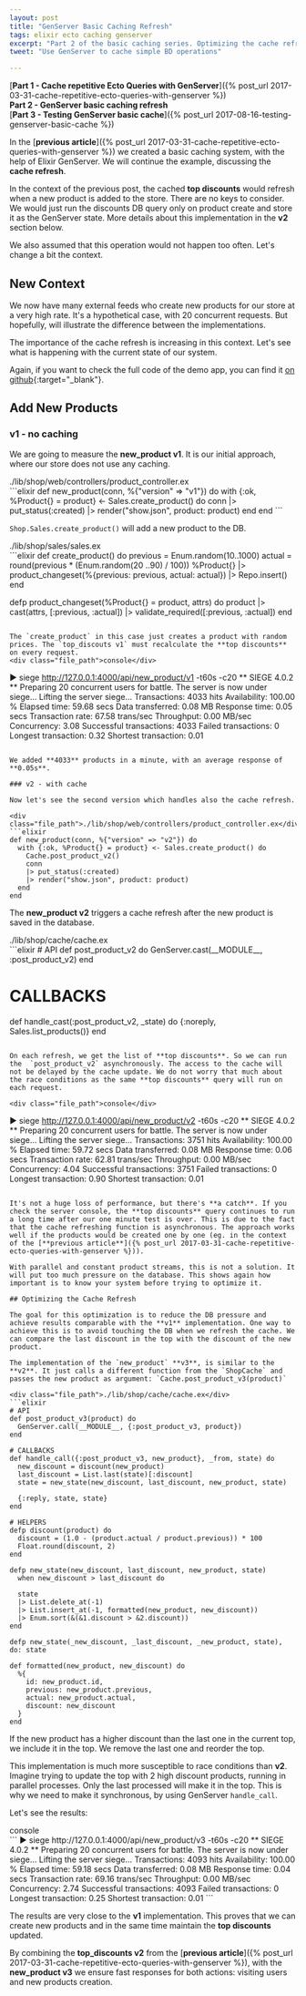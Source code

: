 ```yaml
---
layout: post
title: "GenServer Basic Caching Refresh"
tags: elixir ecto caching genserver
excerpt: "Part 2 of the basic caching series. Optimizing the cache refresh."
tweet: "Use GenServer to cache simple BD operations"

---
```


[**Part 1 - Cache repetitive Ecto Queries with GenServer**]({% post_url 2017-03-31-cache-repetitive-ecto-queries-with-genserver %})  
**Part 2 - GenServer basic caching refresh**  
[**Part 3 - Testing GenServer basic cache**]({% post_url 2017-08-16-testing-genserver-basic-cache %})  


In the [**previous article**]({% post_url 2017-03-31-cache-repetitive-ecto-queries-with-genserver %}) we created a basic caching system, with the help of Elixir GenServer. We will continue the example, discussing the **cache refresh**.  

In the context of the previous post, the cached **top discounts** would refresh when a new product is added to the store. There are no keys to consider. We would just run the discounts DB query only on product create and store it as the GenServer state. More details about this implementation in the **v2** section below.  

We also assumed that this operation would not happen too often. Let's change a bit the context.  

## New Context

We now have many external feeds who create new products for our store at a very high rate. It's a hypothetical case, with 20 concurrent requests. But hopefully, will illustrate the difference between the implementations.  

The importance of the cache refresh is increasing in this context. Let's see what is happening with the current state of our system.  

Again, if you want to check the full code of the demo app, you can find it [on github](https://github.com/iacobson/blog_discounter){:target="_blank"}.

## Add New Products
### v1 - no caching

We are going to measure the **new_product v1**. It is our initial approach, where our store does not use any caching.

<div class="file_path">./lib/shop/web/controllers/product_controller.ex</div>
```elixir
def new_product(conn, %{"version" => "v1"}) do
  with {:ok, %Product{} = product} <- Sales.create_product() do
    conn
    |> put_status(:created)
    |> render("show.json", product: product)
  end
end
```

`Shop.Sales.create_product()` will add a new product to the DB.
<div class="file_path">./lib/shop/sales/sales.ex</div>
```elixir
def create_product() do
  previous = Enum.random(10..1000)
  actual = round(previous * (Enum.random(20 ..90) / 100))
  %Product{}
  |> product_changeset(%{previous: previous, actual: actual})
  |> Repo.insert()
end

defp product_changeset(%Product{} = product, attrs) do
  product
  |> cast(attrs, [:previous, :actual])
  |> validate_required([:previous, :actual])
end

```

The `create_product` in this case just creates a product with random prices. The `top_discouts v1` must recalculate the **top discounts** on every request.  
<div class="file_path">console</div>
```
▶ siege http://127.0.0.1:4000/api/new_product/v1 -t60s -c20
** SIEGE 4.0.2
** Preparing 20 concurrent users for battle.
The server is now under siege...
Lifting the server siege...
Transactions:		        4033 hits
Availability:		      100.00 %
Elapsed time:		       59.68 secs
Data transferred:	        0.08 MB
Response time:		        0.05 secs
Transaction rate:	       67.58 trans/sec
Throughput:		        0.00 MB/sec
Concurrency:		        3.08
Successful transactions:        4033
Failed transactions:	           0
Longest transaction:	        0.32
Shortest transaction:	        0.01
```

We added **4033** products in a minute, with an average response of **0.05s**.

### v2 - with cache

Now let's see the second version which handles also the cache refresh.  

<div class="file_path">./lib/shop/web/controllers/product_controller.ex</div>
```elixir
def new_product(conn, %{"version" => "v2"}) do
  with {:ok, %Product{} = product} <- Sales.create_product() do
    Cache.post_product_v2()
    conn
    |> put_status(:created)
    |> render("show.json", product: product)
  end
end
```
The **new_product v2** triggers a cache refresh after the new product is saved in the database.  

<div class="file_path">./lib/shop/cache/cache.ex</div>
```elixir
# API
  def post_product_v2 do
    GenServer.cast(__MODULE__, :post_product_v2)
  end

# CALLBACKS
def handle_cast(:post_product_v2, _state) do
  {:noreply, Sales.list_products()}
end

```

On each refresh, we get the list of **top discounts**. So we can run the  `post_product_v2` asynchronously. The access to the cache will not be delayed by the cache update. We do not worry that much about the race conditions as the same **top discounts** query will run on each request.  

<div class="file_path">console</div>
```
▶ siege http://127.0.0.1:4000/api/new_product/v2 -t60s -c20
** SIEGE 4.0.2
** Preparing 20 concurrent users for battle.
The server is now under siege...
Lifting the server siege...
Transactions:		        3751 hits
Availability:		      100.00 %
Elapsed time:		       59.72 secs
Data transferred:	        0.08 MB
Response time:		        0.06 secs
Transaction rate:	       62.81 trans/sec
Throughput:		        0.00 MB/sec
Concurrency:		        4.04
Successful transactions:        3751
Failed transactions:	           0
Longest transaction:	        0.90
Shortest transaction:	        0.01
```

It's not a huge loss of performance, but there's **a catch**. If you check the server console, the **top discounts** query continues to run a long time after our one minute test is over. This is due to the fact that the cache refreshing function is asynchronous. The approach works well if the products would be created one by one (eg. in the context of the [**previous article**]({% post_url 2017-03-31-cache-repetitive-ecto-queries-with-genserver %})).

With parallel and constant product streams, this is not a solution. It will put too much pressure on the database. This shows again how important is to know your system before trying to optimize it.

## Optimizing the Cache Refresh

The goal for this optimization is to reduce the DB pressure and achieve results comparable with the **v1** implementation. One way to achieve this is to avoid touching the DB when we refresh the cache. We can compare the last discount in the top with the discount of the new product.

The implementation of the `new_product` **v3**, is similar to the **v2**. It just calls a different function from the `ShopCache` and passes the new product as argument: `Cache.post_product_v3(product)`

<div class="file_path">./lib/shop/cache/cache.ex</div>
```elixir
# API
def post_product_v3(product) do
  GenServer.call(__MODULE__, {:post_product_v3, product})
end

# CALLBACKS
def handle_call({:post_product_v3, new_product}, _from, state) do
  new_discount = discount(new_product)
  last_discount = List.last(state)[:discount]
  state = new_state(new_discount, last_discount, new_product, state)

  {:reply, state, state}
end

# HELPERS
defp discount(product) do
  discount = (1.0 - (product.actual / product.previous)) * 100
  Float.round(discount, 2)
end

defp new_state(new_discount, last_discount, new_product, state)
  when new_discount > last_discount do

  state
  |> List.delete_at(-1)
  |> List.insert_at(-1, formatted(new_product, new_discount))
  |> Enum.sort(&(&1.discount > &2.discount))
end

defp new_state(_new_discount, _last_discount, _new_product, state), do: state

def formatted(new_product, new_discount) do
  %{
    id: new_product.id,
    previous: new_product.previous,
    actual: new_product.actual,
    discount: new_discount
  }
end
```
If the new product has a higher discount than the last one in the current top, we include it in the top. We remove the last one and reorder the top.  

This implementation is much more susceptible to race conditions than **v2**. Imagine trying to update the top with 2 high discount products, running in parallel processes. Only the last processed will make it in the top. This is why we need to make it synchronous, by using GenServer `handle_call`.  

Let's see the results:  

<div class="file_path">console</div>
```
▶ siege http://127.0.0.1:4000/api/new_product/v3 -t60s -c20
** SIEGE 4.0.2
** Preparing 20 concurrent users for battle.
The server is now under siege...
Lifting the server siege...
Transactions:		        4093 hits
Availability:		      100.00 %
Elapsed time:		       59.18 secs
Data transferred:	        0.08 MB
Response time:		        0.04 secs
Transaction rate:	       69.16 trans/sec
Throughput:		        0.00 MB/sec
Concurrency:		        2.74
Successful transactions:        4093
Failed transactions:	           0
Longest transaction:	        0.25
Shortest transaction:	        0.01
```

The results are very close to the **v1** implementation. This proves that we can create new products and in the same time maintain the **top discounts** updated.  

By combining the **top_discounts v2** from the [**previous article**]({% post_url 2017-03-31-cache-repetitive-ecto-queries-with-genserver %}), with the **new_product v3** we ensure fast responses for both actions: visiting users and new products creation.

